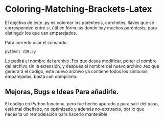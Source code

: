 # Coloring-Matching-Brackets-Latex

El objetivo de este .py es colorear los paréntesis, corchetes, llaves que se corresponden entre sí, útil en fórmulas donde hay muchos paréntesis, para distinguir los que van emparejados.

Para correrlo usar el comando: 

```bash
python3 V20.py
```

Le pedirá el nombre del archivo .Tex que desea modificar, poner el nombre del archivo sin la extensión, y después el nombre del nuevo archivo .tex que generará el código, este nuevo archivo ya contiene todos los símbolos emparejados, basta con compilarlo.

## Mejoras, Bugs e Ideas Para añadirle.

El código en Python funciona, pero fue hecho apurado y para salir del paso, está mal diseñado, no optimizado y además no-abstracto, por lo que necesita un remodelación para hacerlo mantenible.
